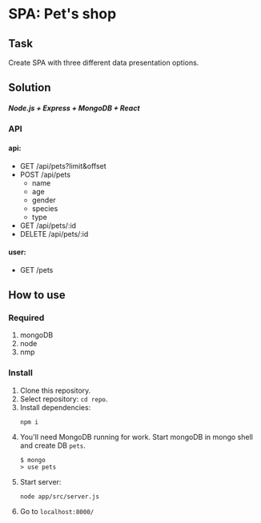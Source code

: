 # SPA: Pet's shop
## Task
Create SPA with three different data presentation options.

## Solution
##### Node.js + Express + MongoDB + React


### API

#### api:

* GET /api/pets?limit&offset
* POST /api/pets
    - name
    - age
    - gender
    - species
    - type
* GET /api/pets/:id
* DELETE /api/pets/:id

#### user:

* GET /pets

## How to use

### Required

1. mongoDB
2. node
3. nmp

### Install

1. Clone this repository.
2. Select repository: `cd repo`.
3. Install dependencies:
    ```shell script
    npm i
    ```
4. You'll need MongoDB running for work. Start mongoDB in mongo shell and create DB `pets`.
    ```shell script
    $ mongo
    > use pets
    ```
5. Start server:
    ```shell script
    node app/src/server.js
    ```
6. Go to `localhost:8000/`
